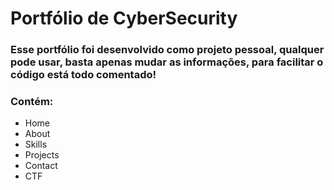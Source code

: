 # Portfólio de CyberSecurity
### Esse portfólio foi desenvolvido como projeto pessoal, qualquer pode usar, basta apenas mudar as informações, para facilitar o código está todo comentado!
### Contém:
- Home
- About
- Skills
- Projects
- Contact
- CTF
